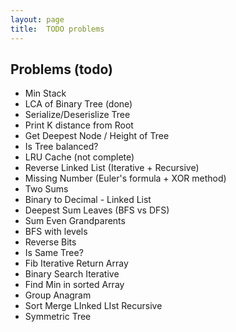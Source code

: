 ```yaml
---
layout: page
title:  TODO problems
---
```


Problems (todo)
-----------------
- Min Stack
- LCA of Binary Tree (done)
- Serialize/Deserislize Tree
- Print K distance from Root
- Get Deepest Node / Height of Tree
- Is Tree balanced?
- LRU Cache (not complete)
- Reverse Linked List (Iterative + Recursive)
- Missing Number (Euler's formula + XOR method)
- Two Sums
- Binary to Decimal - Linked List
- Deepest Sum Leaves (BFS vs DFS)
- Sum Even Grandparents
- BFS with levels
- Reverse Bits
- Is Same Tree?
- Fib Iterative Return Array
- Binary Search Iterative
- Find Min in sorted Array
- Group Anagram
- Sort Merge LInked LIst Recursive
- Symmetric Tree

